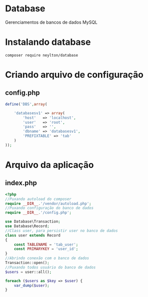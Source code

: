 # Database
Gerenciamentos de bancos de dados MySQL
# Instalando database
```shell
composer require neylton/database
```
# Criando arquivo de configuração
## config.php
```php
define('DBS',array(

    'databasesv1' => array(
        'host'   => 'localhost',
        'user'   => 'root',
        'pass'   => '',
        'dbname' => 'databasesv1',
        'PREFIXTABLE' => 'tab'
    )
));
```

# Arquivo da aplicação 
## index.php

```php
<?php
//Puxando autoload do composer
require __DIR__.'/vendor/autoload.php';
//Puxando configuração do banco de dados
require __DIR__.'/config.php';

use Database\Transaction;
use Database\Record;
//Class user, para persistir user no banco de dados
class user extends Record
{
    const TABLENAME = 'tab_user';
    const PRIMARYKEY = 'user_id';
}
//Abrindo conexão com o banco de dados
Transaction::open();
//Puxando todos usuário do banco de dados
$users = user::all();

foreach ($users as $key => $user) {
	var_dump($user);
}
```
